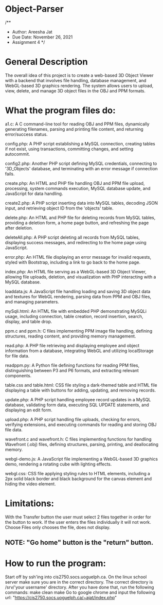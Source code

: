 # Object-Parser
/**
* Author: Areesha Jat
* Due Date: November 26, 2021
* Assignment 4
*/

# General Description
The overall idea of this project is to create a web-based 3D Object Viewer with a backend that involves file handling, 
database management, and WebGL-based 3D graphics rendering. The system allows users to upload, view, delete, and manage 
3D object files in the OBJ and PPM formats.

# What the program files do:
a1.c: A C command-line tool for reading OBJ and PPM files, dynamically generating filenames, parsing and printing file content, and returning error/success status.

config.php: A PHP script establishing a MySQL connection, creating tables if not exist, using transactions, committing changes, and setting autocommit.

config2.php: Another PHP script defining MySQL credentials, connecting to '3D_Objects' database, and terminating with an error message if connection fails.

create.php: An HTML and PHP file handling OBJ and PPM file upload, processing, system commands execution, MySQL database update, and JavaScript for data handling.

create2.php: A PHP script inserting data into MySQL tables, decoding JSON input, and retrieving object ID from the 'objects' table.

delete.php: An HTML and PHP file for deleting records from MySQL tables, providing a deletion form, a home page button, and refreshing the page after deletion.

deleteAll.php: A PHP script deleting all records from MySQL tables, displaying success messages, and redirecting to the home page using JavaScript.

error.php: An HTML file displaying an error message for invalid requests, styled with Bootstrap, including a link to go back to the home page.

index.php: An HTML file serving as a WebGL-based 3D Object Viewer, allowing file uploads, deletion, and visualization with PHP interacting with a MySQL database.

loaddata.js: A JavaScript file handling loading and saving 3D object data and textures for WebGL rendering, parsing data from PPM and OBJ files, and managing parameters.

mySqli.html: An HTML file with embedded PHP demonstrating MySQLi usage, including connection, table creation, record insertion, search, display, and table drop.

ppm.c and ppm.h: C files implementing PPM image file handling, defining structures, reading content, and providing memory management.

read.php: A PHP file retrieving and displaying employee and object information from a database, integrating WebGL and utilizing localStorage for file data.

readppm.py: A Python file defining functions for reading PPM files, distinguishing between P3 and P6 formats, and extracting relevant components.

table.css and table.html: CSS file styling a dark-themed table and HTML file displaying a table with buttons for adding, updating, and removing records.

update.php: A PHP script handling employee record updates in a MySQL database, validating form data, executing SQL UPDATE statements, and displaying an edit form.

upload.php: A PHP script handling file uploads, checking for errors, verifying extensions, and executing commands for reading and storing OBJ file data.

wavefront.c and wavefront.h: C files implementing functions for handling Wavefront (.obj) files, defining structures, parsing, printing, and deallocating memory.

webgl-demo.js: A JavaScript file implementing a WebGL-based 3D graphics demo, rendering a rotating cube with lighting effects.

webgl.css: CSS file applying styling rules to HTML elements, including a 2px solid black border and black background for the canvas element and hiding the video element.

# Limitations:
With the Transfer button the user must select 2 files together in order for the button to work. If the user
enters the files individually it will not work. 
Choose Files only chooses the file, does not display.

## NOTE: "Go home" button is the "return" button. 

# How to run the program:
Start off by ssh'ing into cis2750.socs.uoguelph.ca. On the linux school server make sure you are in the correct 
directory. The correct directory is /srv/'your username' directory.
After you have done that, run the following commands:
make clean
make
Go to google chrome and input the following url: "https://cis2750.socs.uoguelph.ca/~ajat/index.php"